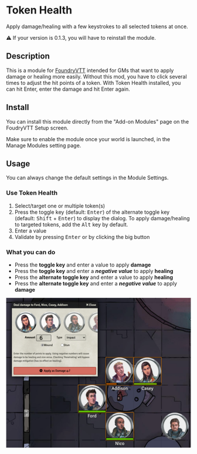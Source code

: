 # Token Health

Apply damage/healing with a few keystrokes to all selected tokens at once.

⚠️ If your version is 0.1.3, you will have to reinstall the module.

## Description

This is a module for [FoundryVTT](https://foundryvtt.com/) intended for GMs that want to apply damage or healing more easily. Without this mod, you have to click several times to adjust the hit points of a token. With Token Health installed, you can hit Enter, enter the damage and hit Enter again. 

## Install

You can install this module directly from the "Add-on Modules" page on the FoudryVTT Setup screen. 

Make sure to enable the module once your world is launched, in the Manage Modules setting page.

## Usage

You can always change the default settings in the Module Settings.

### Use Token Health

1. Select/target one or multiple token(s)
1. Press the toggle key (default: <kbd>Enter</kbd>) of the alternate toggle key (default: <kbd>Shift</kbd> + <kbd>Enter</kbd>) to display the dialog. To apply damage/healing to targeted tokens, add the <kbd>Alt</kbd> key by default.
1. Enter a value
1. Validate by pressing <kbd>Enter</kbd> or by clicking the big button

### What you can do

- Press the **toggle key** and enter a value to apply **damage** 
- Press the **toggle key** and enter a ***negative value*** to apply **healing**
- Press the **alternate toggle key** and enter a value to apply **healing** 
- Press the **alternate toggle key** and enter a ***negative value*** to apply **damage** 

![screenshot](screenshot.png)
